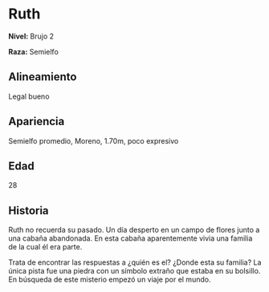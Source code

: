 # Ruth

**Nivel:** Brujo 2

**Raza:** Semielfo

## Alineamiento
Legal bueno

## Apariencia
Semielfo promedio, Moreno, 1.70m, poco expresivo 

## Edad
28

## Historia
Ruth no recuerda su pasado. Un día desperto en un campo de flores junto a una cabaña abandonada. En esta cabaña aparentemente vivia una familia de la cual él era parte. 

Trata de encontrar las respuestas a ¿quién es el? ¿Donde esta su familia? La única pista fue una piedra con un símbolo extraño que estaba en su bolsillo. En búsqueda de este misterio empezó un viaje por el mundo.

